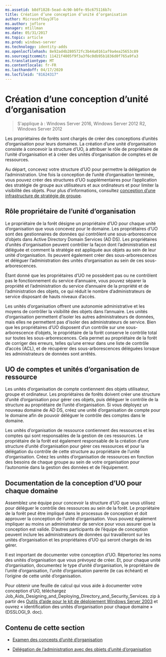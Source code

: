 ```yaml
---
ms.assetid: b8df1828-5ead-4c90-b0fe-95c675116b7c
title: Création d’une conception d’unité d’organisation
author: MicrosoftGuyJFlo
ms.author: joflore
manager: mtillman
ms.date: 05/31/2017
ms.topic: article
ms.prod: windows-server
ms.technology: identity-adds
ms.openlocfilehash: 8e92ad4b280572fc3b44a0161af9a4ea25653c89
ms.sourcegitcommit: 11421f4005f9f3a3f6c0db95b1836d0f765a9fa3
ms.translationtype: MT
ms.contentlocale: fr-FR
ms.lasthandoff: 04/17/2020
ms.locfileid: "81624317"
---
```

# <a name="creating-an-organizational-unit-design"></a>Création d’une conception d’unité d’organisation

> S'applique à : Windows Server 2016, Windows Server 2012 R2, Windows Server 2012

Les propriétaires de forêts sont chargés de créer des conceptions d’unités d’organisation pour leurs domaines. La création d’une unité d’organisation consiste à concevoir la structure d’UO, à attribuer le rôle de propriétaire de l’unité d’organisation et à créer des unités d’organisation de comptes et de ressources.

Au départ, concevez votre structure d’UO pour permettre la délégation de l’administration. Une fois la conception de l’unité d’organisation terminée, vous pouvez créer des structures d’UO supplémentaires pour l’application des stratégie de groupe aux utilisateurs et aux ordinateurs et pour limiter la visibilité des objets. Pour plus d’informations, consultez [conception d’une infrastructure de stratégie de groupe](https://docs.microsoft.com/previous-versions/windows/it-pro/windows-server-2003/cc786524(v=ws.10)).

## <a name="ou-owner-role"></a>Rôle propriétaire de l’unité d’organisation
Le propriétaire de la forêt désigne un propriétaire d’UO pour chaque unité d’organisation que vous concevez pour le domaine. Les propriétaires d’UO sont des gestionnaires de données qui contrôlent une sous-arborescence d’objets dans Active Directory Domain Services (AD DS). Les propriétaires d’unités d’organisation peuvent contrôler la façon dont l’administration est déléguée et comment la stratégie est appliquée aux objets au sein de leur unité d’organisation. Ils peuvent également créer des sous-arborescences et déléguer l’administration des unités d’organisation au sein de ces sous-arborescences.

Étant donné que les propriétaires d’UO ne possèdent pas ou ne contrôlent pas le fonctionnement du service d’annuaire, vous pouvez séparer la propriété et l’administration du service d’annuaire de la propriété et de l’administration des objets, ce qui réduit le nombre d’administrateurs de service disposant de hauts niveaux d’accès.

Les unités d’organisation offrent une autonomie administrative et les moyens de contrôler la visibilité des objets dans l’annuaire. Les unités d’organisation permettent d’isoler les autres administrateurs de données, mais elles ne permettent pas d’isoler des administrateurs de service. Bien que les propriétaires d’UO disposent d’un contrôle sur une sous-arborescence d’objets, le propriétaire de la forêt conserve le contrôle total sur toutes les sous-arborescences. Cela permet au propriétaire de la forêt de corriger des erreurs, telles qu’une erreur dans une liste de contrôle d’accès (ACL), et de récupérer des sous-arborescences déléguées lorsque les administrateurs de données sont arrêtés.

## <a name="account-ous-and-resource-ous"></a>UO de comptes et unités d’organisation de ressource
Les unités d’organisation de compte contiennent des objets utilisateur, groupe et ordinateur. Les propriétaires de forêts doivent créer une structure d’unité d’organisation pour gérer ces objets, puis déléguer le contrôle de la structure au propriétaire de l’unité d’organisation. Si vous déployez un nouveau domaine de AD DS, créez une unité d’organisation de compte pour le domaine afin de pouvoir déléguer le contrôle des comptes dans le domaine.

Les unités d’organisation de ressource contiennent des ressources et les comptes qui sont responsables de la gestion de ces ressources. Le propriétaire de la forêt est également responsable de la création d’une structure d’unité d’organisation pour gérer ces ressources et pour la délégation du contrôle de cette structure au propriétaire de l’unité d’organisation. Créez les unités d’organisation de ressources en fonction des besoins de chaque groupe au sein de votre organisation pour l’autonomie dans la gestion des données et de l’équipement.

## <a name="documenting-the-ou-design-for-each-domain"></a>Documentation de la conception d’UO pour chaque domaine
Assemblez une équipe pour concevoir la structure d’UO que vous utilisez pour déléguer le contrôle des ressources au sein de la forêt. Le propriétaire de la forêt peut être impliqué dans le processus de conception et doit approuver la conception de l’unité d’organisation. Vous pouvez également impliquer au moins un administrateur de service pour vous assurer que la conception est valide. D’autres participants de l’équipe de conception peuvent inclure les administrateurs de données qui travailleront sur les unités d’organisation et les propriétaires d’UO qui seront chargés de les gérer.

Il est important de documenter votre conception d’UO. Répertoriez les noms des unités d’organisation que vous prévoyez de créer. Et, pour chaque unité d’organisation, documentez le type d’unité d’organisation, le propriétaire de l’unité d’organisation, l’unité d’organisation parente (le cas échéant) et l’origine de cette unité d’organisation.

Pour obtenir une feuille de calcul qui vous aide à documenter votre conception d’UO, téléchargez Job_Aids_Designing_and_Deploying_Directory_and_Security_Services. zip à partir des [Outils d’aide pour le kit de déploiement Windows Server 2003](https://microsoft.com/download/details.aspx?id=9608) et ouvrez « identification des unités d’organisation pour chaque domaine » (DSSLOGI_9. doc).

## <a name="in-this-section"></a>Contenu de cette section

- [Examen des concepts d’unité d’organisation](../../ad-ds/plan/Reviewing-OU-Design-Concepts.md)

- [Délégation de l’administration avec des objets d’unité d’organisation](../../ad-ds/plan/Delegating-Administration-by-Using-OU-Objects.md)

